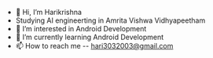 - 👋 Hi, I’m Harikrishna
- Studying AI engineerting in Amrita Vishwa Vidhyapeetham
- 👀 I’m interested in Android Development
- 🌱 I’m currently learning Android Development
- 📫 How to reach me -- hari3032003@gmail.com

<!---
Harikrishna-AL/Harikrishna-AL is a ✨ special ✨ repository because its `README.md` (this file) appears on your GitHub profile.
You can click the Preview link to take a look at your changes.
--->
